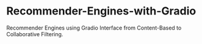# Recommender-Engines-with-Gradio
Recommender Engines using Gradio Interface from Content-Based to Collaborative Filtering.

